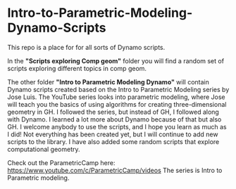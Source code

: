# Intro-to-Parametric-Modeling-Dynamo-Scripts
This repo is a place for for all sorts of Dynamo scripts. 

In the **"Scripts exploring Comp geom"** folder you will find a random set of scripts exploring different topics in comp geom. 

The other folder **"Intro to Parametric Modeling Dynamo"** will contain Dynamo scripts created based on the Intro to Parametric Modeling series by Jose Luis. The YouTube series looks into parametric modeling, where Jose will teach you the basics of using algorithms for creating three-dimensional geometry in GH. I followed the series, but instead of GH, I followed along with Dynamo. I learned a lot more about Dynamo because of that but also GH. I welcome anybody to use the scripts, and I hope you learn as much as I did! Not everything has been created yet, but I will continue to add new scripts to the library. I have also added some random scripts that explore computational geometry.

Check out the ParametricCamp here: https://www.youtube.com/c/ParametricCamp/videos The series is Intro to Parametric modeling.
